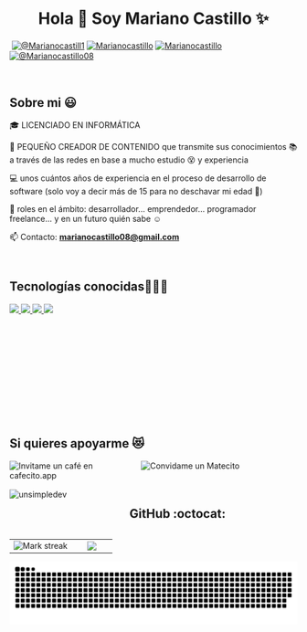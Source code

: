<h1 align="center">Hola 👋  Soy Mariano Castillo ✨ </h1> 

<p align="left">
  <a href="https://www.youtube.com/" target="blank"><img align="center" src="https://img.shields.io/badge/Youtube-FF0000?style=for-the-badge&logo=youtube&logoColor=white" alt=""  /></a>
<a href="https://twitter.com/Marianocastill1" target="blank"><img align="center" src="https://img.shields.io/badge/Twitter-000000?style=for-the-badge&logo=twitter&logoColor=white" alt="@Marianocastill1" /></a>
<a href="https://www.linkedin.com/in/lic-mariano-castillo-06137b149/" target="blank"><img align="center" src="https://img.shields.io/badge/LinkedIn-0077B5?style=for-the-badge&logo=linkedin&logoColor=white" alt="Marianocastillo"/></a>
<a href="https://web.facebook.com/mariano.castillomartinez.5" target="blank"><img align="center" src="https://img.shields.io/badge/Facebook-1877F2?style=for-the-badge&logo=facebook&logoColor=white" alt="Marianocastillo"  /></a>
<a href = "https://www.instagram.com/marianocastillo08/" target="blank"><img align="center" src="https://img.shields.io/badge/Instagram-D14836?style=for-the-badge&logo=instagram&logoColor=white" alt="@Marianocastillo08"  /></a>
  </p>
<br>
<h2>Sobre mi 😃</h2>
<!--Intro start-->

<p align="left">
🎓 LICENCIADO EN INFORMÁTICA

🎥 PEQUEÑO CREADOR DE CONTENIDO que transmite sus conocimientos 📚 a través de las redes en base a mucho estudio 😵 y experiencia

💻 unos cuántos años de experiencia en el proceso de desarrollo de software (solo voy a decir más de 15 para no deschavar mi edad 🙈)

📝 roles en el ámbito: desarrollador... emprendedor... programador freelance... y en un futuro quién sabe ☺️

📫 Contacto: **marianocastillo08@gmail.com**
<!--Intro end-->
  </p>
<br>

<h2 >Tecnologías conocidas👨🏻‍💻</h2>
<!--tech stack icons-->
<p align="left">
  <a href="https://skillicons.dev">
    <img src="https://skillicons.dev/icons?i=wordpress,cs,php,dotnet,css,html,js,nodejs" />
    <img src= "https://skillicons.dev/icons?i=react,mysql,git,github,postman,vscode,linux" />
    <img src="https://skillicons.dev/icons?i=figma&theme=light"/>  
    <img src="https://skillicons.dev/icons?i=angular,bootstrap,gitlab,mongodb,nextjs,ts,vercel,postgres"/> 
  </a>

</p>
<br>
<!-------------------------->

<br>
<br><br>
<br>
<br><br><br>
<br><br>

<!------------------------->
<div id="apoyo">
<h2>Si quieres apoyarme 😻</h2>
  <p align="left">
 <a href='https://cafecito.app/unsimpledev' rel='noopener' target='_blank'><img srcset='https://cdn.cafecito.app/imgs/buttons/button_1.png 1x, https://cdn.cafecito.app/imgs/buttons/button_1_2x.png 2x, https://cdn.cafecito.app/imgs/buttons/button_1_3.75x.png 3.75x' src='https://cdn.cafecito.app/imgs/buttons/button_1.png' alt='Invitame un café en cafecito.app' align="left" height="50" width="230"/></a>
    
<a href='https://matecito.co/unsimpledev' rel='noopener' target='_blank'><img srcset='https://www.matecito.co/public/button_11.png 1x, https://www.matecito.co/public/button_11_2x.png 2x, https://www.matecito.co/public/button_11_3.75x.png 3.75x' src='https://www.matecito.co/public/button_11.png' alt='Convidame un Matecito' align="left" height="50" width="240" /></a>

    
    
<a href="https://ko-fi.com/unsimpledev"> <img align="left" src="https://cdn.ko-fi.com/cdn/kofi3.png?v=3" height="50" width="210" alt="unsimpledev" /></a>
  </p>
</div>
  <br>
<br><br>

<h2>GitHub :octocat:</h2>
<!--- stats & Trophy (start) -->
<p align="center">
  <!--- stats (start) -->
<table align="left">
<tr border="none">
<td width="60%" align="center">

<!--  <img  align="center"  src="https://github-readme-stats.vercel.app/api?username=unsimpledev&theme=dark&show_icons=true&count_private=true" />
  <br></br> -->
  <img  title="🔥 Get streak stats for your profile at git.io/streak-stats" alt="Mark streak" src="https://github-readme-streak-stats.herokuapp.com/?user=unsimpledev&theme=dark&hide_border=false" /> 
</td>

<td width="40%" align="center">

  <img  align="center"  src="https://github-readme-stats.anuraghazra1.vercel.app/api/top-langs/?username=unsimpledev&theme=dark&hide_border=false&no-bg=true&no-frame=true&langs_count=10"/>

  </td>
</tr>
</table>
<!--- stats (end) -->

<!--- trophy (start) -->
<div align="center">
  <img  src="https://github.com/1999AZZAR/1999AZZAR/blob/main/resources/img/grid-snake.svg" alt="snake" />
</div>
<!--- trophy (start) -->
     
<!--- stats (end) -->




















